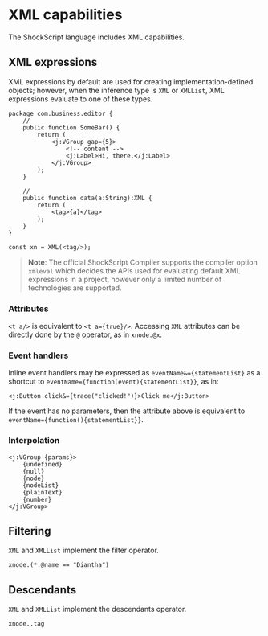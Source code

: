 # XML capabilities

The ShockScript language includes XML capabilities.

## XML expressions

XML expressions by default are used for creating implementation-defined objects; however, when the inference type is `XML` or `XMLList`, XML expressions evaluate to one of these types.

```
package com.business.editor {
    //
    public function SomeBar() {
        return (
            <j:VGroup gap={5}>
                <!-- content -->
                <j:Label>Hi, there.</j:Label>
            </j:VGroup>
        );
    }

    //
    public function data(a:String):XML {
        return (
            <tag>{a}</tag>
        );
    }
}

const xn = XML(<tag/>);
```

> **Note**: The official ShockScript Compiler supports the compiler option `xmleval` which decides the APIs used for evaluating default XML expressions in a project, however only a limited number of technologies are supported.

### Attributes

`<t a/>` is equivalent to `<t a={true}/>`. Accessing `XML` attributes can be directly done by the `@` operator, as in `xnode.@x`.

### Event handlers

Inline event handlers may be expressed as `eventName&={statementList}` as a shortcut to `eventName={function(event){statementList}}`, as in:

```
<j:Button click&={trace("clicked!")}>Click me</j:Button>
```

If the event has no parameters, then the attribute above is equivalent to `eventName={function(){statementList}}`.

### Interpolation

```
<j:VGroup {params}>
    {undefined}
    {null}
    {node}
    {nodeList}
    {plainText}
    {number}
</j:VGroup>
```

## Filtering

`XML` and `XMLList` implement the filter operator.

```
xnode.(*.@name == "Diantha")
```

## Descendants

`XML` and `XMLList` implement the descendants operator.

```
xnode..tag
```
